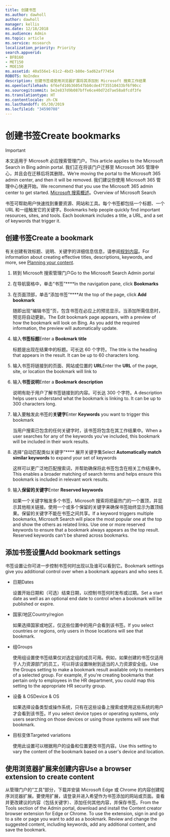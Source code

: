 ```yaml
---
title: 创建书签
ms.author: dawholl
author: dawholl
manager: kellis
ms.date: 12/18/2018
ms.audience: Admin
ms.topic: article
ms.service: mssearch
localization_priority: Priority
search.appverid:
- BFB160
- MET150
- MOE150
ms.assetid: 40a556e1-61c2-4bd3-b80e-5ad62af77454
ROBOTS: NoIndex
description: 创建书签或使用浏览器扩展将其添加到 Microsoft 搜索工作结果
ms.openlocfilehash: 6f6efd10b360547bb0cde47f35510433bf6f90cc
ms.sourcegitcommit: be2e837d9b087bffe6ce40d72d7ae58a8fcdf3fe
ms.translationtype: HT
ms.contentlocale: zh-CN
ms.lasthandoff: 05/30/2019
ms.locfileid: "34590708"
---
```

# <a name="create-bookmarks"></a><span data-ttu-id="5309f-103">创建书签</span><span class="sxs-lookup"><span data-stu-id="5309f-103">Create bookmarks</span></span>

> [!IMPORTANT]
> <span data-ttu-id="5309f-104">本文适用于 Microsoft 必应搜索管理门户。</span><span class="sxs-lookup"><span data-stu-id="5309f-104">This article applies to the Microsoft Search in Bing admin portal.</span></span> <span data-ttu-id="5309f-105">我们正在将该门户迁移至 Microsoft 365 管理中心，并且会在迁移后将其删除。</span><span class="sxs-lookup"><span data-stu-id="5309f-105">We’re moving the portal to the Microsoft 365 admin center, and then it will be removed.</span></span> <span data-ttu-id="5309f-106">我们建议你使用 Microsoft 365 管理中心快速开始。</span><span class="sxs-lookup"><span data-stu-id="5309f-106">We recommend that you use the Microsoft 365 admin center to get started.</span></span> <span data-ttu-id="5309f-107">[Microsoft 搜索概述](overview-microsoft-search.md)。</span><span class="sxs-lookup"><span data-stu-id="5309f-107">Overview of Microsoft Search</span></span>
    
<span data-ttu-id="5309f-p102">书签可帮助用户快速找到重要资源、网站和工具。每个书签都包括一个标题、一个 URL 和一组触发它的关键字。</span><span class="sxs-lookup"><span data-stu-id="5309f-p102">Bookmarks help people quickly find important resources, sites, and tools. Each bookmark includes a title, a URL, and a set of keywords that trigger it.</span></span>
  
## <a name="create-a-bookmark"></a><span data-ttu-id="5309f-110">创建书签</span><span class="sxs-lookup"><span data-stu-id="5309f-110">Create a bookmark</span></span>

<span data-ttu-id="5309f-111">有关创建有效标题、说明、关键字的详细信息信息，请参阅[规划内容](plan-your-content.md)。</span><span class="sxs-lookup"><span data-stu-id="5309f-111">For information about creating effective titles, descriptions, keywords, and more, see [Planning your content](plan-your-content.md).</span></span>
  
1. <span data-ttu-id="5309f-112">转到 Microsoft 搜索管理门户</span><span class="sxs-lookup"><span data-stu-id="5309f-112">Go to the Microsoft Search Admin portal</span></span>
    
2. <span data-ttu-id="5309f-113">在导航窗格中，单击“书签”\*\*\*\*</span><span class="sxs-lookup"><span data-stu-id="5309f-113">In the navigation pane, click **Bookmarks**</span></span>
    
3. <span data-ttu-id="5309f-114">在页面顶部，单击“添加书签”\*\*\*\*</span><span class="sxs-lookup"><span data-stu-id="5309f-114">At the top of the page, click **Add bookmark**</span></span>
    
    <span data-ttu-id="5309f-p103">随即出现“编辑书签”页，包含书签在必应上的预览显示。当添加所需信息时，预览将自动更新。</span><span class="sxs-lookup"><span data-stu-id="5309f-p103">The Edit bookmark page appears, with a preview of how the bookmark will look on Bing. As you add the required information, the preview will automatically update.</span></span>
    
4. <span data-ttu-id="5309f-117">输入**书签标题**</span><span class="sxs-lookup"><span data-stu-id="5309f-117">Enter a **Bookmark title**</span></span>
    
    <span data-ttu-id="5309f-p104">标题是出现在结果中的标题。可长达 60 个字符。</span><span class="sxs-lookup"><span data-stu-id="5309f-p104">The title is the heading that appears in the result. It can be up to 60 characters long.</span></span>
    
5. <span data-ttu-id="5309f-120">输入书签将链接到的页面、网站或位置的 **URL**</span><span class="sxs-lookup"><span data-stu-id="5309f-120">Enter the **URL** of the page, site, or location the bookmark will link to</span></span> 
    
6. <span data-ttu-id="5309f-121">输入**书签说明**</span><span class="sxs-lookup"><span data-stu-id="5309f-121">Enter a **Bookmark description**</span></span>
    
    <span data-ttu-id="5309f-p105">说明有助于用户了解书签链接到的内容。可长达 300 个字符。</span><span class="sxs-lookup"><span data-stu-id="5309f-p105">A description helps users understand what the bookmark is linking to. It can be up to 300 characters long.</span></span>
    
7. <span data-ttu-id="5309f-124">输入要触发此书签的**关键字**</span><span class="sxs-lookup"><span data-stu-id="5309f-124">Enter **Keywords** you want to trigger this bookmark</span></span> 
    
    <span data-ttu-id="5309f-125">当用户搜索已包含的任何关键字时，该书签将包含在其工作结果中。</span><span class="sxs-lookup"><span data-stu-id="5309f-125">When a user searches for any of the keywords you've included, this bookmark will be included in their work results.</span></span>
    
8. <span data-ttu-id="5309f-126">选择“自动匹配类似关键字”\*\*\*\* 展开关键字集</span><span class="sxs-lookup"><span data-stu-id="5309f-126">Select **Automatically match similar keywords** to expand your set of keywords</span></span> 
    
    <span data-ttu-id="5309f-127">这样可以更广泛地匹配搜索词，并帮助确保将此书签包含在相关工作结果中。</span><span class="sxs-lookup"><span data-stu-id="5309f-127">This enables a broader matching of search terms and helps ensure this bookmark is included in relevant work results.</span></span>
    
9. <span data-ttu-id="5309f-128">输入**保留的关键字**</span><span class="sxs-lookup"><span data-stu-id="5309f-128">Enter **Reserved keywords**</span></span>
    
    <span data-ttu-id="5309f-p106">如果一个关键字触发多个书签，Microsoft 搜索将把最热门的一个置顶，并显示其他相关链接。使用一个或多个保留的关键字来确保书签始终显示为置顶结果。保留的关键字不能在书签之间共享。</span><span class="sxs-lookup"><span data-stu-id="5309f-p106">If a keyword triggers multiple bookmarks, Microsoft Search will place the most popular one at the top and show the others as related links. Use one or more reserved keywords to ensure that a bookmark always appears as the top result. Reserved keywords can't be shared across bookmarks.</span></span>
    
## <a name="add-bookmark-settings"></a><span data-ttu-id="5309f-132">添加书签设置</span><span class="sxs-lookup"><span data-stu-id="5309f-132">Add bookmark settings</span></span>

<span data-ttu-id="5309f-133">书签设置让你可进一步控制书签何时出现以及谁可以看到它。</span><span class="sxs-lookup"><span data-stu-id="5309f-133">Bookmark settings give you additional control over when a bookmark appears and who sees it.</span></span>
  
- <span data-ttu-id="5309f-134">日期</span><span class="sxs-lookup"><span data-stu-id="5309f-134">Dates</span></span>
    
    <span data-ttu-id="5309f-135">设置开始日期和（可选）结束日期，以控制书签何时发布或过期。</span><span class="sxs-lookup"><span data-stu-id="5309f-135">Set a start date as well as an optional end date to control when a bookmark will be published or expire.</span></span> 
    
- <span data-ttu-id="5309f-136">国家/地区</span><span class="sxs-lookup"><span data-stu-id="5309f-136">Country/region</span></span>
    
    <span data-ttu-id="5309f-137">如果选择国家或地区，仅这些位置中的用户会看到该书签。</span><span class="sxs-lookup"><span data-stu-id="5309f-137">If you select countries or regions, only users in those locations will see that bookmark.</span></span>
    
- <span data-ttu-id="5309f-138">组</span><span class="sxs-lookup"><span data-stu-id="5309f-138">Groups</span></span>
    
    <span data-ttu-id="5309f-p107">使用组设置使书签结果仅对选定组的成员可用。例如，如果创建的书签仅适用于人力资源部门的员工，可以将该设置映射到适当的人力资源安全组。</span><span class="sxs-lookup"><span data-stu-id="5309f-p107">Use the Groups setting to make a bookmark result available only to members of a selected group. For example, if you're creating bookmarks that pertain only to employees in the HR department, you could map this setting to the appropriate HR security group.</span></span>
    
- <span data-ttu-id="5309f-141">设备 &amp; OS</span><span class="sxs-lookup"><span data-stu-id="5309f-141">Device &amp; OS</span></span>
    
    <span data-ttu-id="5309f-142">如果选择设备类型或操作系统，只有在这些设备上搜索或使用这些系统的用户才会看到该书签。</span><span class="sxs-lookup"><span data-stu-id="5309f-142">If you select device types or operating systems, only users searching on those devices or using those systems will see that bookmark.</span></span>
    
- <span data-ttu-id="5309f-143">目标变体</span><span class="sxs-lookup"><span data-stu-id="5309f-143">Targeted variations</span></span>
    
    <span data-ttu-id="5309f-144">使用此设置可以根据用户的设备和位置更改书签内容。</span><span class="sxs-lookup"><span data-stu-id="5309f-144">Use this setting to vary the content of the bookmark based on a user's device and location.</span></span>
    
## <a name="use-a-browser-extension-to-create-content"></a><span data-ttu-id="5309f-145">使用浏览器扩展来创建内容</span><span class="sxs-lookup"><span data-stu-id="5309f-145">Use a browser extension to create content</span></span>

<span data-ttu-id="5309f-p108">从管理门户的“工具”部分，下载并安装 Microsoft Edge 或 Chrome 的内容创建程序浏览器扩展。要使用扩展，请登录并进入希望作为书签添加的网站或页面。查看并更改建议的内容（包括关键字）、添加任何其他内容，并保存书签。</span><span class="sxs-lookup"><span data-stu-id="5309f-p108">From the Tools section of the Admin portal, download and install the Content creator browser extension for Edge or Chrome. To use the extension, sign in and go to a site or page you want to add as a bookmark. Review and change the suggested content, including keywords, add any additional content, and save the bookmark.</span></span>